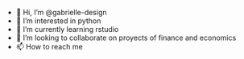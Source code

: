 - 👋 Hi, I’m @gabrielle-design
- 👀 I’m interested in python
- 🌱 I’m currently learning rstudio
- 💞️ I’m looking to collaborate on proyects of finance and economics
- 📫 How to reach me 

<!---
gabrielle-design/gabrielle-design is a ✨ special ✨ repository because its `README.md` (this file) appears on your GitHub profile.
You can click the Preview link to take a look at your changes.
--->
